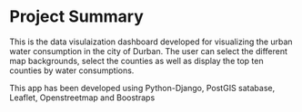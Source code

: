 # Project Summary
This is the data visulaization dashboard developed for visualizing the urban water consumption in the city of Durban. The user can select the different map backgrounds, select the counties as well as display the top ten counties by water consumptions. 


This app has been developed using Python-Django, PostGIS satabase, Leaflet, Openstreetmap and Boostraps